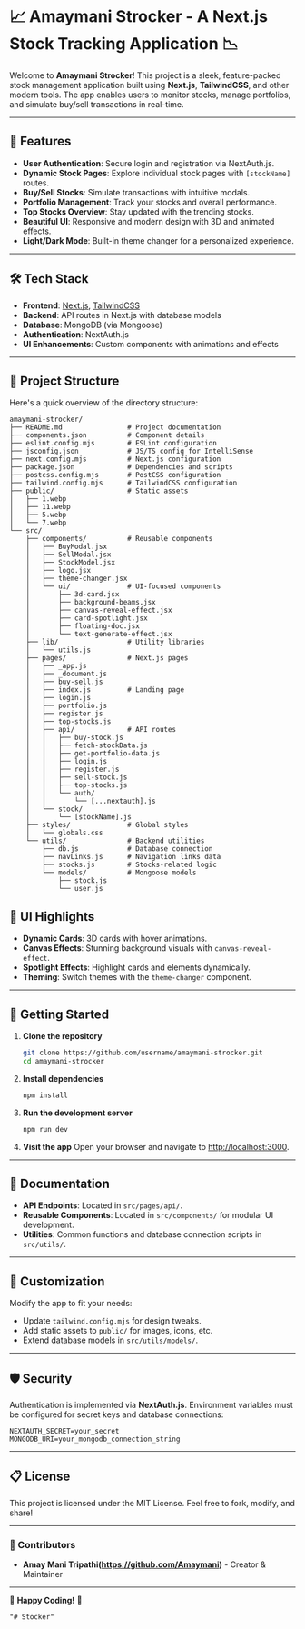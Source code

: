 # 📈 Amaymani Strocker - A Next.js Stock Tracking Application 📉

Welcome to **Amaymani Strocker**! This project is a sleek, feature-packed stock management application built using **Next.js**, **TailwindCSS**, and other modern tools. The app enables users to monitor stocks, manage portfolios, and simulate buy/sell transactions in real-time.

---

## 🚀 Features

- **User Authentication**: Secure login and registration via NextAuth.js.
- **Dynamic Stock Pages**: Explore individual stock pages with `[stockName]` routes.
- **Buy/Sell Stocks**: Simulate transactions with intuitive modals.
- **Portfolio Management**: Track your stocks and overall performance.
- **Top Stocks Overview**: Stay updated with the trending stocks.
- **Beautiful UI**: Responsive and modern design with 3D and animated effects.
- **Light/Dark Mode**: Built-in theme changer for a personalized experience.

---

## 🛠️ Tech Stack

- **Frontend**: [Next.js](https://nextjs.org/), [TailwindCSS](https://tailwindcss.com/)
- **Backend**: API routes in Next.js with database models
- **Database**: MongoDB (via Mongoose)
- **Authentication**: NextAuth.js
- **UI Enhancements**: Custom components with animations and effects

---

## 📂 Project Structure

Here's a quick overview of the directory structure:

```plaintext
amaymani-strocker/
├── README.md                # Project documentation
├── components.json          # Component details
├── eslint.config.mjs        # ESLint configuration
├── jsconfig.json            # JS/TS config for IntelliSense
├── next.config.mjs          # Next.js configuration
├── package.json             # Dependencies and scripts
├── postcss.config.mjs       # PostCSS configuration
├── tailwind.config.mjs      # TailwindCSS configuration
├── public/                  # Static assets
│   ├── 1.webp
│   ├── 11.webp
│   ├── 5.webp
│   └── 7.webp
└── src/
    ├── components/          # Reusable components
    │   ├── BuyModal.jsx
    │   ├── SellModal.jsx
    │   ├── StockModel.jsx
    │   ├── logo.jsx
    │   ├── theme-changer.jsx
    │   └── ui/              # UI-focused components
    │       ├── 3d-card.jsx
    │       ├── background-beams.jsx
    │       ├── canvas-reveal-effect.jsx
    │       ├── card-spotlight.jsx
    │       ├── floating-doc.jsx
    │       └── text-generate-effect.jsx
    ├── lib/                 # Utility libraries
    │   └── utils.js
    ├── pages/               # Next.js pages
    │   ├── _app.js
    │   ├── _document.js
    │   ├── buy-sell.js
    │   ├── index.js         # Landing page
    │   ├── login.js
    │   ├── portfolio.js
    │   ├── register.js
    │   ├── top-stocks.js
    │   ├── api/             # API routes
    │   │   ├── buy-stock.js
    │   │   ├── fetch-stockData.js
    │   │   ├── get-portfolio-data.js
    │   │   ├── login.js
    │   │   ├── register.js
    │   │   ├── sell-stock.js
    │   │   ├── top-stocks.js
    │   │   └── auth/
    │   │       └── [...nextauth].js
    │   └── stock/
    │       └── [stockName].js
    ├── styles/              # Global styles
    │   └── globals.css
    └── utils/               # Backend utilities
        ├── db.js            # Database connection
        ├── navLinks.js      # Navigation links data
        ├── stocks.js        # Stocks-related logic
        └── models/          # Mongoose models
            ├── stock.js
            └── user.js
```

## 📸 UI Highlights

- **Dynamic Cards**: 3D cards with hover animations.
- **Canvas Effects**: Stunning background visuals with `canvas-reveal-effect`.
- **Spotlight Effects**: Highlight cards and elements dynamically.
- **Theming**: Switch themes with the `theme-changer` component.

---

## 🚀 Getting Started

1. **Clone the repository**
   ```bash
   git clone https://github.com/username/amaymani-strocker.git
   cd amaymani-strocker
   ```

2. **Install dependencies**
   ```bash
   npm install
   ```

3. **Run the development server**
   ```bash
   npm run dev
   ```

4. **Visit the app**
   Open your browser and navigate to [http://localhost:3000](http://localhost:3000).

---

## 📖 Documentation

- **API Endpoints**: Located in `src/pages/api/`.
- **Reusable Components**: Located in `src/components/` for modular UI development.
- **Utilities**: Common functions and database connection scripts in `src/utils/`.

---

## 🎨 Customization

Modify the app to fit your needs:

- Update `tailwind.config.mjs` for design tweaks.
- Add static assets to `public/` for images, icons, etc.
- Extend database models in `src/utils/models/`.

---

## 🛡️ Security

Authentication is implemented via **NextAuth.js**. Environment variables must be configured for secret keys and database connections:

```env
NEXTAUTH_SECRET=your_secret
MONGODB_URI=your_mongodb_connection_string
```

---

## 📋 License

This project is licensed under the MIT License. Feel free to fork, modify, and share!

---

### 🌟 Contributors

- **Amay Mani Tripathi(https://github.com/Amaymani)** - Creator & Maintainer

---

🎉 **Happy Coding!** 🚀
```
"# Stocker" 

